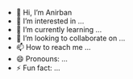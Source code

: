 - 👋 Hi, I’m Anirban
- 👀 I’m interested in ...
- 🌱 I’m currently learning ...
- 💞️ I’m looking to collaborate on ...
- 📫 How to reach me ...
- 😄 Pronouns: ...
- ⚡ Fun fact: ...

<!---
D1PBHAI/D1PBHAI is a ✨ special ✨ repository because its `README.md` (this file) appears on your GitHub profile.
You can click the Preview link to take a look at your changes.
--->
